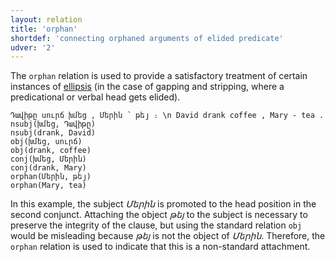```yaml
---
layout: relation
title: 'orphan'
shortdef: 'connecting orphaned arguments of elided predicate'
udver: '2'
---
```


The `orphan` relation is used to provide a satisfactory treatment of certain instances of
[ellipsis](http://universaldependencies.org/hy/overview/specific-syntax.html)
(in the case of gapping and stripping, where a predicational or verbal
head gets elided).

~~~ sdparse
Դավիթը սուրճ խմեց , Մերին ՝ թեյ ։ \n David drank coffee , Mary - tea .
nsubj(խմեց, Դավիթը)
nsubj(drank, David)
obj(խմեց, սուրճ)
obj(drank, coffee)
conj(խմեց, Մերին)
conj(drank, Mary)
orphan(Մերին, թեյ)
orphan(Mary, tea)
~~~

In this example, the subject _Մերին_ is promoted to the head position in the second conjunct. Attaching the object _թեյ_ to the subject is necessary to preserve the integrity of the clause, but using the standard relation `obj` would be misleading because _թեյ_ is not the object of _Մերին_. Therefore, the `orphan` relation is used to indicate that this is a non-standard attachment.
